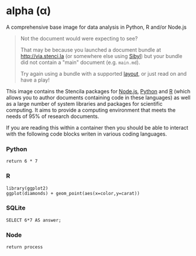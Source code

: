 # alpha (α)

A comprehensive base image for data analysis in Python, R and/or Node.js

> Not the document would were expecting to see?
>
> That may be because you launched a document bundle at http://via.stenci.la (or somewhere else using [Sibyl](https://github.com/stencila/sibyl)) but your bundle did not contain a "main" document (e.g. `main.md`).
>
> Try again using a bundle with a supported [layout](https://sibyl.surge.sh), or just read on and have a play!

This image contains the Stencila packages for [Node.js](https://github.com/stencila/node), [Python](https://github.com/stencila/python) and [R](https://github.com/stencila/r) (which allows you to author documents containing code in these languages) as well as a large number of system libraries and packages for scientific computing. It aims to provide a computing environment that meets the needs of 95% of research documents.

If you are reading this within a container then you should be able to interact with the following code blocks writen in various coding languages.

### Python

```run(){py}
return 6 * 7
```

### R

```run(){r}
library(ggplot2) 
ggplot(diamonds) + geom_point(aes(x=color,y=carat))
```

### SQLite

```run(){sqlite}
SELECT 6*7 AS answer;
```

### Node

```run(){node}
return process
```
